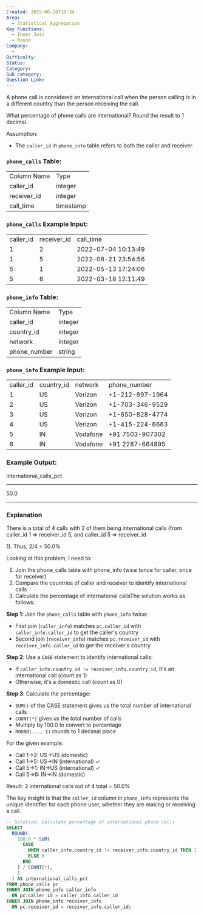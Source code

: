 ```yaml
---
Created: 2025-06-28T18:34
Area:
  - Statistical Aggregation
Key Functions:
  - Inner Join
  - Round
Company:
  -
Difficulty:
Status:
Category:
Sub category:
Question Link:
---
```

A phone call is considered an international call when the person calling is in a different country than the person receiving the call.

What percentage of phone calls are international? Round the result to 1 decimal.

Assumption:

- The `caller_id` in `phone_info` table refers to both the caller and receiver.

### `phone_calls` Table:

|   |   |
|---|---|
|Column Name|Type|
|caller_id|integer|
|receiver_id|integer|
|call_time|timestamp|

### `phone_calls` Example Input:

|   |   |   |
|---|---|---|
|caller_id|receiver_id|call_time|
|1|2|2022-07-04 10:13:49|
|1|5|2022-08-21 23:54:56|
|5|1|2022-05-13 17:24:06|
|5|6|2022-03-18 12:11:49|

### `phone_info` Table:

|   |   |
|---|---|
|Column Name|Type|
|caller_id|integer|
|country_id|integer|
|network|integer|
|phone_number|string|

### `phone_info` Example Input:

|   |   |   |   |
|---|---|---|---|
|caller_id|country_id|network|phone_number|
|1|US|Verizon|+1-212-897-1964|
|2|US|Verizon|+1-703-346-9529|
|3|US|Verizon|+1-650-828-4774|
|4|US|Verizon|+1-415-224-6663|
|5|IN|Vodafone|+91 7503-907302|
|6|IN|Vodafone|+91 2287-664895|

### Example Output:

international_calls_pct

---

50.0

---

### Explanation

There is a total of 4 calls with 2 of them being international calls (from caller_id 1 => receiver_id 5, and caller_id 5 => receiver_id

1). Thus, 2/4 = 50.0%

Looking at this problem, I need to:

1. Join the phone_calls table with phone_info twice (once for caller, once for receiver)
2. Compare the countries of caller and receiver to identify international calls
3. Calculate the percentage of international callsThe solution works as follows:

**Step 1**: Join the `phone_calls` table with `phone_info` twice:

- First join (`caller_info`) matches `pc.caller_id` with `caller_info.caller_id` to get the caller's country
- Second join (`receiver_info`) matches `pc.receiver_id` with `receiver_info.caller_id` to get the receiver's country

**Step 2**: Use a `CASE` statement to identify international calls:

- If `caller_info.country_id != receiver_info.country_id`, it's an international call (count as 1)
- Otherwise, it's a domestic call (count as 0)

**Step 3**: Calculate the percentage:

- `SUM()` of the CASE statement gives us the total number of international calls
- `COUNT(*)` gives us the total number of calls
- Multiply by 100.0 to convert to percentage
- `ROUND(..., 1)` rounds to 1 decimal place

For the given example:

- Call 1→2: US→US (domestic)
- Call 1→5: US→IN (international) ✓
- Call 5→1: IN→US (international) ✓
- Call 5→6: IN→IN (domestic)

Result: 2 international calls out of 4 total = 50.0%

The key insight is that the `caller_id` column in `phone_info` represents the unique identifier for each phone user, whether they are making or receiving a call.

```SQL
-- Solution: Calculate percentage of international phone calls
SELECT 
  ROUND(
    100.0 * SUM(
      CASE 
        WHEN caller_info.country_id != receiver_info.country_id THEN 1 
        ELSE 0 
      END
    ) / COUNT(*), 
    1
  ) AS international_calls_pct
FROM phone_calls pc
INNER JOIN phone_info caller_info 
  ON pc.caller_id = caller_info.caller_id
INNER JOIN phone_info receiver_info 
  ON pc.receiver_id = receiver_info.caller_id;
```
